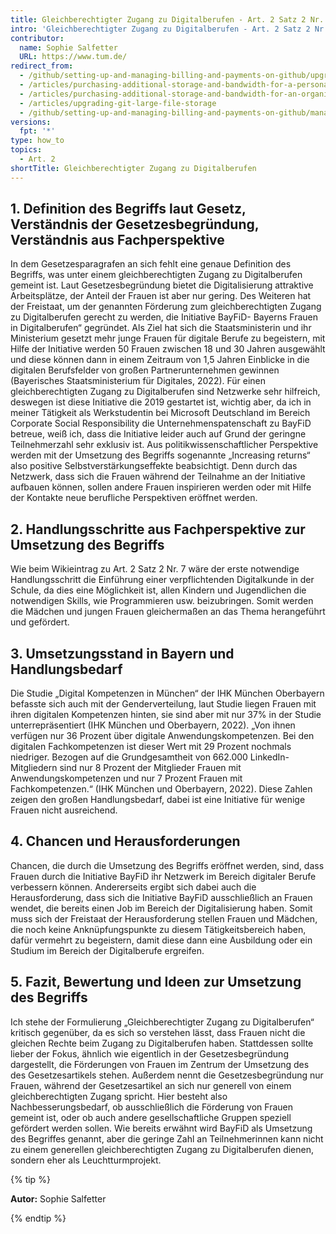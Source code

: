 ```yaml
---
title: Gleichberechtigter Zugang zu Digitalberufen - Art. 2 Satz 2 Nr. 10 BayDiG-E
intro: 'Gleichberechtigter Zugang zu Digitalberufen - Art. 2 Satz 2 Nr. 10 BayDiG-E'
contributor:
  name: Sophie Salfetter 
  URL: https://www.tum.de/
redirect_from:
  - /github/setting-up-and-managing-billing-and-payments-on-github/upgrading-git-large-file-storage
  - /articles/purchasing-additional-storage-and-bandwidth-for-a-personal-account/
  - /articles/purchasing-additional-storage-and-bandwidth-for-an-organization/
  - /articles/upgrading-git-large-file-storage
  - /github/setting-up-and-managing-billing-and-payments-on-github/managing-billing-for-git-large-file-storage/upgrading-git-large-file-storage
versions:
  fpt: '*'
type: how_to
topics:
  - Art. 2
shortTitle: Gleichberechtigter Zugang zu Digitalberufen
---
```


## 1. Definition des Begriffs laut Gesetz, Verständnis der Gesetzesbegründung, Verständnis aus Fachperspektive

In dem Gesetzesparagrafen an sich fehlt eine genaue Definition des Begriffs, was unter einem gleichberechtigten Zugang zu Digitalberufen gemeint ist. Laut Gesetzesbegründung bietet die Digitalisierung attraktive Arbeitsplätze, der Anteil der Frauen ist aber nur gering. Des Weiteren hat der Freistaat, um der genannten Förderung zum gleichberechtigten Zugang zu Digitalberufen gerecht zu werden, die Initiative BayFiD- Bayerns Frauen in Digitalberufen“ gegründet. Als Ziel hat sich die Staatsministerin und ihr Ministerium gesetzt mehr junge Frauen für digitale Berufe zu begeistern, mit Hilfe der Initiative werden 50 Frauen zwischen 18 und 30 Jahren ausgewählt und diese können dann in einem Zeitraum von 1,5 Jahren Einblicke in die digitalen Berufsfelder von großen Partnerunternehmen gewinnen (Bayerisches Staatsministerium für Digitales, 2022). Für einen gleichberechtigten Zugang zu Digitalberufen sind Netzwerke sehr hilfreich, deswegen ist diese Initiative die 2019 gestartet ist, wichtig aber, da ich in meiner Tätigkeit als Werkstudentin bei Microsoft Deutschland im Bereich Corporate Social Responsibility die Unternehmenspatenschaft zu BayFiD betreue, weiß ich, dass die Initiative leider auch auf Grund der geringne Teilnehmerzahl sehr exklusiv ist. Aus politikwissenschaftlicher Perspektive werden mit der Umsetzung des Begriffs sogenannte „Increasing returns“ also positive Selbstverstärkungseffekte beabsichtigt. Denn durch das Netzwerk, dass sich die Frauen während der Teilnahme an der Initiative aufbauen können, sollen andere Frauen inspirieren werden oder mit Hilfe der Kontakte neue berufliche Perspektiven eröffnet werden.

## 2. Handlungsschritte aus Fachperspektive zur Umsetzung des Begriffs

Wie beim Wikieintrag zu Art. 2 Satz 2 Nr. 7 wäre der erste notwendige Handlungsschritt die Einführung einer verpflichtenden Digitalkunde in der Schule, da dies eine Möglichkeit ist, allen Kindern und Jugendlichen die notwendigen Skills, wie Programmieren usw. beizubringen. Somit werden die Mädchen und jungen Frauen gleichermaßen an das Thema herangeführt und gefördert.

## 3. Umsetzungsstand in Bayern und Handlungsbedarf

Die Studie „Digital Kompetenzen in München“ der IHK München Oberbayern befasste sich auch mit der Genderverteilung, laut Studie liegen Frauen mit ihren digitalen Kompetenzen hinten, sie sind aber mit nur 37% in der Studie unterrepräsentiert (IHK München und Oberbayern, 2022). „Von ihnen verfügen nur 36 Prozent über digitale Anwendungskompetenzen. Bei den digitalen Fachkompetenzen ist dieser Wert mit 29 Prozent nochmals niedriger. Bezogen auf die Grundgesamtheit von 662.000 LinkedIn-Mitgliedern sind nur 8 Prozent der Mitglieder Frauen mit Anwendungskompetenzen und nur 7 Prozent Frauen mit Fachkompetenzen.“ (IHK München und Oberbayern, 2022). Diese Zahlen zeigen den großen Handlungsbedarf, dabei ist eine Initiative für wenige Frauen nicht ausreichend.

## 4. Chancen und Herausforderungen

Chancen, die durch die Umsetzung des Begriffs eröffnet werden, sind, dass Frauen durch die Initiative BayFiD ihr Netzwerk im Bereich digitaler Berufe verbessern können. Andererseits ergibt sich dabei auch die Herausforderung, dass sich die Initiative BayFiD ausschließlich an Frauen wendet, die bereits einen Job im Bereich der Digitalisierung haben. Somit muss sich der Freistaat der Herausforderung stellen Frauen und Mädchen, die noch keine Anknüpfungspunkte zu diesem Tätigkeitsbereich haben, dafür vermehrt zu begeistern, damit diese dann eine Ausbildung oder ein Studium im Bereich der Digitalberufe ergreifen.

## 5. Fazit, Bewertung und Ideen zur Umsetzung des Begriffs

Ich stehe der Formulierung „Gleichberechtigter Zugang zu Digitalberufen“ kritisch gegenüber, da es sich so verstehen lässt, dass Frauen nicht die gleichen Rechte beim Zugang zu Digitalberufen haben. Stattdessen sollte lieber der Fokus, ähnlich wie eigentlich in der Gesetzesbegründung dargestellt, die Förderungen von Frauen im Zentrum der Umsetzung des des Gesetzesartikels stehen. Außerdem nennt die Gesetzesbegründung nur Frauen, während der Gesetzesartikel an sich nur generell von einem gleichberechtigten Zugang spricht. Hier besteht also Nachbesserungsbedarf, ob ausschließlich die Förderung von Frauen gemeint ist, oder ob auch andere gesellschaftliche Gruppen speziell gefördert werden sollen. Wie bereits erwähnt wird BayFiD als Umsetzung des Begriffes genannt, aber die geringe Zahl an Teilnehmerinnen kann nicht zu einem generellen gleichberechtigten Zugang zu Digitalberufen dienen, sondern eher als Leuchtturmprojekt.


{% tip %}

**Autor:** Sophie Salfetter

{% endtip %}
